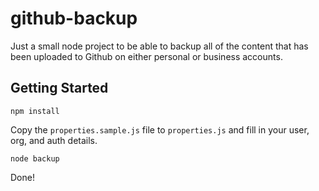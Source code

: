# github-backup

Just a small node project to be able to backup all of the content that has been
uploaded to Github on either personal or business accounts.

## Getting Started

`npm install`

Copy the `properties.sample.js` file to `properties.js` and fill in your user,
org, and auth details.

`node backup`

Done!